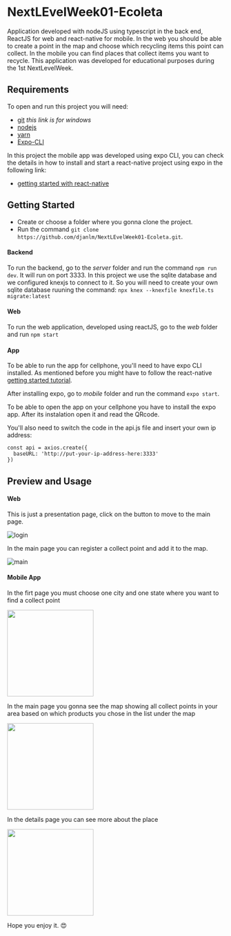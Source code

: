 # NextLEvelWeek01-Ecoleta
Application developed with nodeJS using typescript in the back end, ReactJS for web and react-native for mobile. In the web you should be able to create a point in the map and choose which recycling items this point can collect. In the mobile you can find places that collect items you want to recycle. This application was developed for educational purposes during the 1st NextLevelWeek.


## Requirements
To open and run this project you will need:
* [git](https://git-scm.com/download/win) *this link is for windows*
* [nodejs](https://nodejs.org/)
* [yarn](https://classic.yarnpkg.com/)
* [Expo-CLI](https://reactnative.dev/docs/0.61/getting-started)

In this project the mobile app was developed using expo CLI, 
you can check the details in how to install and start a react-native project using expo in the following link:
* [getting started with react-native](https://reactnative.dev/docs/0.61/getting-started)

## Getting Started

* Create or choose a folder where you gonna clone the project.
* Run the command `git clone https://github.com/djanlm/NextLEvelWeek01-Ecoleta.git`.

#### Backend

To run the backend, go to the *server* folder and run the command `npm run dev`. It will run on port 3333.
In this project we use the sqlite database and we configured knexjs to connect to it. So you will need to create your own sqlite database ruuning the command: `npx knex --knexfile knexfile.ts migrate:latest`

#### Web
To run the web application, developed using reactJS, go to the *web* folder and run `npm start`

#### App 
To be able to run the app for cellphone, you'll need to have expo CLI installed. As mentioned before you might have to follow the react-native [getting started tutorial](https://reactnative.dev/docs/0.61/getting-started).

After installing expo, go to *mobile* folder and run the command `expo start`. 

To be able to open the app on your cellphone you have to install the expo app. After its instalation open it and read the QRcode. 

You'll also need to switch the code in the api.js file and insert your own ip address:

```
const api = axios.create({
  baseURL: 'http://put-your-ip-address-here:3333'
})
```

## Preview and Usage

#### Web

This is just a presentation page, click on the button to move to the main page.

![login](https://github.com/djanlm/NextLEvelWeek01-Ecoleta/blob/master/inital_page.png?raw=true)

In the main page you can register a collect point and add it to the map.

![main](https://github.com/djanlm/NextLEvelWeek01-Ecoleta/blob/master/main_page.png?raw=true)


#### Mobile App

In the firt page you must choose one city and one state where you want to find a collect point

<img src="https://github.com/djanlm/NextLEvelWeek01-Ecoleta/blob/master/login_page_mobile.png?raw=true" width="200">

In the main page you gonna see the map showing all collect points in your area based on which products you chose in the list under the map

<img src="https://github.com/djanlm/NextLEvelWeek01-Ecoleta/blob/master/map_list_page.png?raw=true" width="200">

In the details page you can see more about the place

<img src="https://github.com/djanlm/NextLEvelWeek01-Ecoleta/blob/master/details_page.png?raw=true" width="200">




Hope you enjoy it. :heart_eyes:
